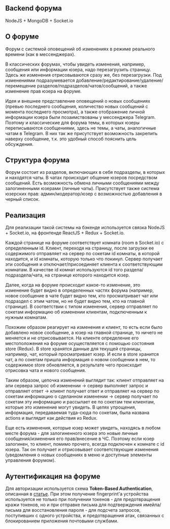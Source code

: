 ## Backend форума

NodeJS + MongoDB + Socket.io

## О форуме
Форум с системой оповещений об изменениях в режиме реального времени (как в мессенджерах).

В классических форумах, чтобы увидеть изменения, например, сообщения или информации юзера, надо перезагрузить страницу.
Здесь же изменения отрисовываются сразу же, без перезагрузки. Под изменениями подразумевается добавление/редактирование/удаление/перемещение разделов/подразделов/чатов/сообщений, а также изменение прав юзера на форуме.

Идея и внешнее представление оповещений о новых сообщениях (превью последнего сообщения, количество новых сообщений с момента последнего просмотра), а также отображение личной информации юзера были позаимствованы у мессенджера Telegram. Поэтому и классические для форума темы, в которых юзеры переписываются сообщениями, здесь не темы, а чаты, аналогичные чатам в Telegram. В них так же присутствует возможность закрепить наверху сообщение, т.к. это удобный способ пояснить цель обсуждения.

## Структура форума
Форум состоит из разделов, включающих в себя подразделы, в которых и находятся чаты. В чатах происходит общение юзеров посредством сообщений.
Есть возможность обмена личными сообщениями между залогиненными юзерами (личные чаты).
Присутствует также система юзерских прав: админ/модератор/юзер с возможностью добавления в черный список.

## Реализация
Для реализации такой системы на бэкенде используется связка NodeJS + Socket.io, на фронтенде ReactJS + Redux + Socket.io.

Каждой странице на форуме соответствует комната (room в Socket.io) с определенным id. Клиент, переходя на страницу, после загрузки ее содержимого отправляет на сервер по сокетам id комнаты, в которой находится, и id комнаты, которую только что покинул. Сервер получает эти сообщения и отключает/присоединяет клиента к соответствующим комнатам. В качестве id комнат используются id того раздела/подраздела/чата, на странице которого находится юзер.

Далее, когда на форуме происходит какое-то изменение, это изменение будет видно в определенных частях форума (например, новое сообщение в чате будет видно тем, кто просматривает чат или подраздел с этим чатом, но не будет видно тем, кто на главной странице). В соответствии с типом изменения, сервер отправляет по сокетам информацию об изменении клиентам, подключенным к нужным комнатам.

Похожим образом реагирует на изменения и клиент, то есть если было добавлено новое сообщение, а юзер на главной странице, то ничего не меняется и не отрисовывается. На клиенте определение его местоположения на форуме осуществляется с помощью состояния store (Redux). В store хранятся данные для текущей страницы, например, чат, который просматривает юзер. И если в store хранится чат, а по сокетам пришла информация о новом сообщении в нем, то содержимое store обновляется, в результате чего происходит отрисовка чата и нового сообщения.

Таким образом, цепочка изменений выглядит так: клиент отправляет на апи сервера запрос об изменении -> сервер выполняет запрос и отправляет ответ -> клиент получает ответ и отправляет на сервер по сокетам информацию о сделанном изменении -> сервер получает по сокетам эту информацию и рассылает ее по сокетам тем клиентам, которые это изменение могут увидеть. В целях упрощения, информация, передаваемая туда-сюда по сокетам, была названа actions и выглядит как действия из Redux.

Еще есть изменения, которые юзер может увидеть, находясь в любом месте форума - для залогиненного юзера это новые личные сообщения/изменения его прав/внесение в ЧС. Поэтому если юзер залогинен, то клиент, помимо прочего, всегда подключен к комнате с id юзера. Так он получает и отрисовывает соответствующие изменения (уведомления о новых сообщениях в меню и доступные элементы управления форумом).

## Аутентификация на форуме
Для авторизации используется схема **Token-Based Authentication**, описанная в [статье](https://gist.github.com/zmts/802dc9c3510d79fd40f9dc38a12bccfc).
При этом получение fingerprint'а устройства используется не только при получении токенов - для предотвращения кражи токенов, но и при отправке письма для подтверждения имейла/письма для восстановления пароля - для подсчета запросов, поступивших с одного устройства, и предотвращения атак, связанных с блокированием приложения почтовыми службами.

